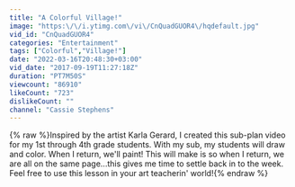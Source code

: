 ```yaml
---
title: "A Colorful Village!"
image: "https:\/\/i.ytimg.com\/vi\/CnQuadGUOR4\/hqdefault.jpg"
vid_id: "CnQuadGUOR4"
categories: "Entertainment"
tags: ["Colorful","Village!"]
date: "2022-03-16T20:48:30+03:00"
vid_date: "2017-09-19T11:27:18Z"
duration: "PT7M50S"
viewcount: "86910"
likeCount: "723"
dislikeCount: ""
channel: "Cassie Stephens"
---
```

{% raw %}Inspired by the artist Karla Gerard, I created this sub-plan video for my 1st through 4th grade students. With my sub, my students will draw and color. When I return, we'll paint! This will make is so when I return, we are all on the same page...this gives me time to settle back in to the week. Feel free to use this lesson in your art teacherin' world!{% endraw %}
